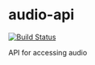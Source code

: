 # audio-api
[![Build Status](https://travis-ci.org/NDLANO/audio-api.svg?branch=master)](https://travis-ci.org/NDLANO/audio-api)

API for accessing audio
